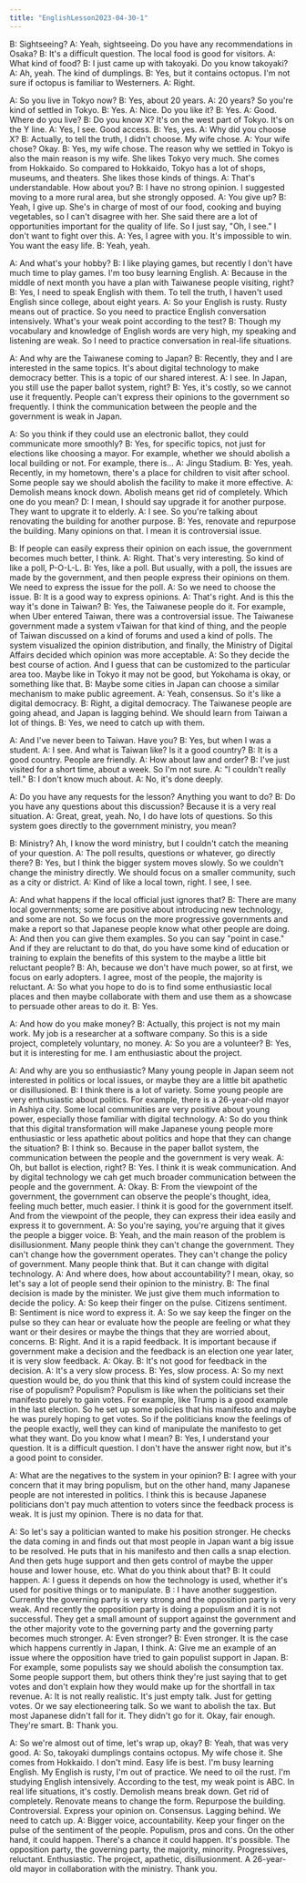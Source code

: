 ```yaml
---
title: "EnglishLesson2023-04-30-1"
---
```


B: Sightseeing?
A: Yeah, sightseeing. Do you have any recommendations in Osaka?
B: It's a difficult question. The local food is good for visitors.
A: What kind of food?
B: I just came up with takoyaki. Do you know takoyaki?
A: Ah, yeah. The kind of dumplings.
B: Yes, but it contains octopus. I'm not sure if octopus is familiar to Westerners.
A: Right.


A: So you live in Tokyo now?
B: Yes, about 20 years.
A: 20 years? So you're kind of settled in Tokyo.
B: Yes.
A: Nice. Do you like it?
B: Yes.
A: Good. Where do you live?
B: Do you know X? It's on the west part of Tokyo. It's on the Y line.
A: Yes, I see. Good access.
B: Yes, yes.
A: Why did you choose X?
B: Actually, to tell the truth, I didn't choose. My wife chose.
A: Your wife chose? Okay.
B: Yes, my wife chose. The reason why we settled in Tokyo is also the main reason is my wife. She likes Tokyo very much. She comes from Hokkaido. So compared to Hokkaido, Tokyo has a lot of shops, museums, and theaters. She likes those kinds of things.
A: That's understandable. How about you?
B: I have no strong opinion. I suggested moving to a more rural area, but she strongly opposed.
A: You give up?
B: Yeah, I give up. She's in charge of most of our food, cooking and buying vegetables, so I can't disagree with her. She said there are a lot of opportunities important for the quality of life. So I just say, "Oh, I see." I don't want to fight over this.
A: Yes, I agree with you. It's impossible to win. You want the easy life.
B: Yeah, yeah.


A: And what's your hobby?
B: I like playing games, but recently I don't have much time to play games. I'm too busy learning English.
A: Because in the middle of next month you have a plan with Taiwanese people visiting, right?
B: Yes, I need to speak English with them. To tell the truth, I haven't used English since college, about eight years.
A: So your English is rusty. Rusty means out of practice. So you need to practice English conversation intensively. What's your weak point according to the test?
B: Though my vocabulary and knowledge of English words are very high, my speaking and listening are weak. So I need to practice conversation in real-life situations.

A: And why are the Taiwanese coming to Japan?
B: Recently, they and I are interested in the same topics. It's about digital technology to make democracy better. This is a topic of our shared interest.
A: I see. In Japan, you still use the paper ballot system, right?
B: Yes, it's costly, so we cannot use it frequently. People can't express their opinions to the government so frequently. I think the communication between the people and the government is weak in Japan.


A: So you think if they could use an electronic ballot, they could communicate more smoothly?
B: Yes, for specific topics, not just for elections like choosing a mayor. For example, whether we should abolish a local building or not. For example, there is...
A: Jingu Stadium.
B: Yes, yeah. Recently, in my hometown, there's a place for children to visit after school. Some people say we should abolish the facility to make it more effective.
A: Demolish means knock down. Abolish means get rid of completely. Which one do you mean?
D: I mean, I should say upgrade it for another purpose. They want to upgrate it to elderly.
A: I see. So you're talking about renovating the building for another purpose.
B: Yes, renovate and repurpose the building. Many opinions on that. I mean it is controversial issue.

B: If people can easily express their opinion on each issue, the government becomes much better, I think.
A: Right. That's very interesting. So kind of like a poll, P-O-L-L.
B: Yes, like a poll. But usually, with a poll, the issues are made by the government, and then people express their opinions on them. We need to express the issue for the poll.
A: So we need to choose the issue.
B: It is a good way to express opinions.
A: That's right. And is this the way it's done in Taiwan?
B: Yes, the Taiwanese people do it. For example, when Uber entered Taiwan, there was a controversial issue. The Taiwanese government made a system vTaiwan for that kind of thing, and the people of Taiwan discussed on a kind of forums and used a kind of polls. The system visualized the opinion distribution, and finally, the Ministry of Digital Affairs decided which opinion was more acceptable.
A: So they decide the best course of action. And I guess that can be customized to the particular area too. Maybe like in Tokyo it may not be good, but Yokohama is okay, or something like that.
B: Maybe some cities in Japan can choose a similar mechanism to make public agreement.
A: Yeah, consensus. So it's like a digital democracy.
B: Right, a digital democracy. The Taiwanese people are going ahead, and Japan is lagging behind. We should learn from Taiwan a lot of things.
B: Yes, we need to catch up with them.

A: And I've never been to Taiwan. Have you?
B: Yes, but when I was a student.
A: I see. And what is Taiwan like? Is it a good country?
B: It is a good country. People are friendly.
A: How about law and order?
B: I've just visited for a short time, about a week. So I'm not sure.
A: "I couldn't really tell."
B: I don't know much about.
A: No, it's done deeply.



A: Do you have any requests for the lesson? Anything you want to do?
B: Do you have any questions about this discussion? Because it is a very real situation.
A: Great, great, yeah. No, I do have lots of questions. So this system goes directly to the government ministry, you mean?

B: Ministry? Ah, I know the word ministry, but I couldn't catch the meaning of your question.
A: The poll results, questions or whatever, go directly there?
B: Yes, but I think the bigger system moves slowly. So we couldn't change the ministry directly. We should focus on a smaller community, such as a city or district.
A: Kind of like a local town, right. I see, I see.


A: And what happens if the local official just ignores that?
B: There are many local governments; some are positive about introducing new technology, and some are not. So we focus on the more progressive governments and make a report so that Japanese people know what other people are doing.
A: And then you can give them examples. So you can say "point in case." And if they are reluctant to do that, do you have some kind of education or training to explain the benefits of this system to the maybe a little bit reluctant people?
B: Ah, because we don't have much power, so at first, we focus on early adopters. I agree, most of the people, the majority is reluctant.
A: So what you hope to do is to find some enthusiastic local places and then maybe collaborate with them and use them as a showcase to persuade other areas to do it.
B: Yes.

A: And how do you make money?
B: Actually, this project is not my main work. My job is a researcher at a software company. So this is a side project, completely voluntary, no money.
A: So you are a volunteer?
B: Yes, but it is interesting for me. I am enthusiastic about the project.

A: And why are you so enthusiastic? Many young people in Japan seem not interested in politics or local issues, or maybe they are a little bit apathetic or disillusioned.
B: I think there is a lot of variety. Some young people are very enthusiastic about politics. For example, there is a 26-year-old mayor in Ashiya city. Some local communities are very positive about young power, especially those familiar with digital technology.
A: So do you think that this digital transformation will make Japanese young people more enthusiastic or less apathetic about politics and hope that they can change the situation?
B: I think so. Because in the paper ballot system, the communication between the people and the government is very weak.
A: Oh, but ballot is election, right?
B: Yes. I think it is weak communication. And by digital technology we cah get much broader communication between the people and the government.
A: Okay.
B: From the viewpoint of the government, the government can observe the people's thought, idea, feeling much better, much easier. I think it is good for the government itself. And from the viewpoint of the people, they can express their idea easily and express it to government.
A: So you're saying, you're arguing that it gives the people a bigger voice.
B: Yeah, and the main reason of the problem is disillusionment. Many people think they can't change the government. They can't change how the government operates. They can't change the policy of government. Many people think that. But it can change with digital technology.
A: And where does, how about accountability? I mean, okay, so let's say a lot of people send their opinion to the ministry.
B: The final decision is made by the minister. We just give them much information to decide the policy.
A: So keep their finger on the pulse. Citizens sentiment.
B: Sentiment is nice word to express it.
A: So we say keep the finger on the pulse so they can hear or evaluate how the people are feeling or what they want or their desires or maybe the things that they are worried about, concerns.
B: Right. And it is a rapid feedback. It is important because if government make a decision and the feedback is an election one year later, it is very slow feedback.
A: Okay.
B: It's not good for feedback in the decision.
A: It's a very slow process.
B: Yes, slow process.
A: So my next question would be, do you think that this kind of system could increase the rise of populism?
Populism? Populism is like when the politicians set their manifesto purely to gain votes. For example, like Trump is a good example in the last election. So he set up some policies that his manifesto and maybe he was purely hoping to get votes. So if the politicians know the feelings of the people exactly, well they can kind of manipulate the manifesto to get what they want. Do you know what I mean?
B: Yes, I understand your question. It is a difficult question. I don't have the answer right now, but it's a good point to consider.

A: What are the negatives to the system in your opinion?
B: I agree with your concern that it may bring populism, but on the other hand, many Japanese people are not interested in politics. I think this is because Japanese politicians don't pay much attention to voters since the feedback process is weak. It is just my opinion. There is no data for that.

A: So let's say a politician wanted to make his position stronger. He checks the data coming in and finds out that most people in Japan want a big issue to be resolved. He puts that in his manifesto and then calls a snap election. And then gets huge support and then gets control of maybe the upper house and lower house, etc. What do you think about that?
B: It could happen.
A: I guess it depends on how the technology is used, whether it's used for positive things or to manipulate.
B : I have another suggestion. Currently the governing party is very strong and the opposition party is very weak. And recently the opposition party is doing a populism and it is not successful. They get a small amount of support against the government and the other majority vote to the governing party and the governing party becomes much stronger.
A: Even stronger?
B: Even stronger. It is the case which happens currently in Japan, I think.
A: Give me an example of an issue where the opposition have tried to gain populist support in Japan.
B: For example, some populists say we should abolish the consumption tax. Some people support them, but others think they're just saying that to get votes and don't explain how they would make up for the shortfall in tax revenue.
A: It is not really realistic. It's just empty talk. Just for getting votes. Or we say electioneering talk. So we want to abolish the tax. But most Japanese didn't fall for it. They didn't go for it. Okay, fair enough. They're smart.
B: Thank you.


A: So we're almost out of time, let's wrap up, okay?
B: Yeah, that was very good.
A: So, takoyaki dumplings contains octopus. My wife chose it. She comes from Hokkaido. I don't mind. Easy life is best. I'm busy learning English. My English is rusty, I'm out of practice. We need to oil the rust. I'm studying English intensively. According to the test, my weak point is ABC. In real life situations, it's costly. Demolish means break down. Get rid of completely. Renovate means to change the form. Repurpose the building. Controversial. Express your opinion on. Consensus. Lagging behind. We need to catch up.
A: Bigger voice, accountability. Keep your finger on the pulse of the sentiment of the people. Populism, pros and cons. On the other hand, it could happen. There's a chance it could happen. It's possible. The opposition party, the governing party, the majority, minority. Progressives, reluctant. Enthusiastic. The project, apathetic, disillusionment. A 26-year-old mayor in collaboration with the ministry. Thank you.